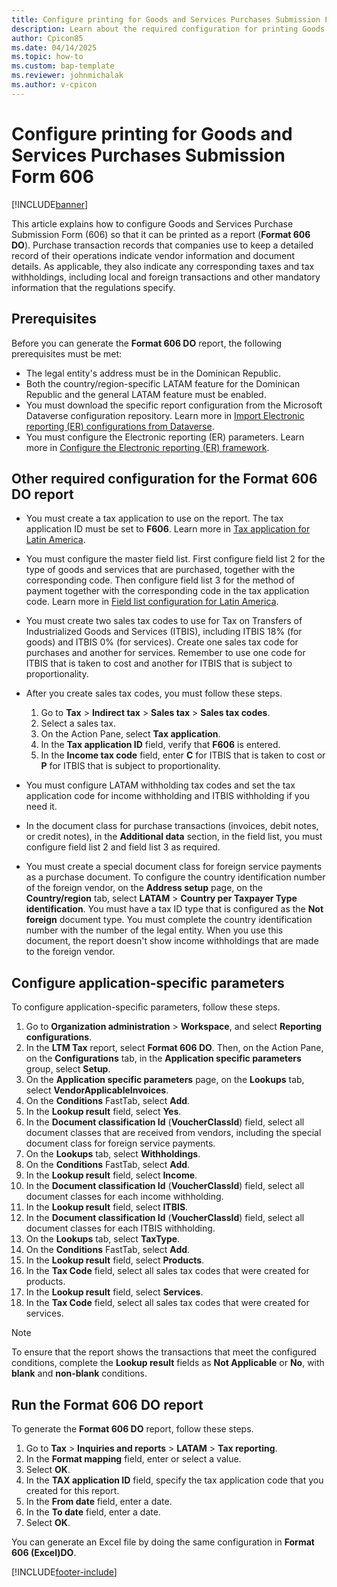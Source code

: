 ```yaml
---
title: Configure printing for Goods and Services Purchases Submission Form 606
description: Learn about the required configuration for printing Goods and Services Purchases Submission Form 606 for the Dominican Republic.
author: Cpicon85
ms.date: 04/14/2025
ms.topic: how-to
ms.custom: bap-template
ms.reviewer: johnmichalak
ms.author: v-cpicon
---
```


# Configure printing for Goods and Services Purchases Submission Form 606

[!INCLUDE[banner](../../includes/banner.md)]

This article explains how to configure Goods and Services Purchase Submission Form (606) so that it can be printed as a report (**Format 606 DO**). Purchase transaction records that companies use to keep a detailed record of their operations indicate vendor information and document details. As applicable, they also indicate any corresponding taxes and tax withholdings, including local and foreign transactions and other mandatory information that the regulations specify.

## Prerequisites

Before you can generate the **Format 606 DO** report, the following prerequisites must be met:

- The legal entity's address must be in the Dominican Republic.
- Both the country/region-specific LATAM feature for the Dominican Republic and the general LATAM feature must be enabled.
- You must download the specific report configuration from the Microsoft Dataverse configuration repository. Learn more in [Import Electronic reporting (ER) configurations from Dataverse](../global/workspace/gsw-import-er-config-dataverse.md).
- You must configure the Electronic reporting (ER) parameters. Learn more in [Configure the Electronic reporting (ER) framework](/dynamics365/fin-ops-core/dev-itpro/analytics/electronic-reporting-er-configure-parameters).

## Other required configuration for the Format 606 DO report

- You must create a tax application to use on the report. The tax application ID must be set to **F606**. Learn more in [Tax application for Latin America](../ltm-core-tax-application.md).
- You must configure the master field list. First configure field list 2 for the type of goods and services that are purchased, together with the corresponding code. Then configure field list 3 for the method of payment together with the corresponding code in the tax application code. Learn more in [Field list configuration for Latin America](ltm-core-field-master-lists.md).
- You must create two sales tax codes to use for Tax on Transfers of Industrialized Goods and Services (ITBIS), including ITBIS 18% (for goods) and ITBIS 0% (for services). Create one sales tax code for purchases and another for services. Remember to use one code for ITBIS that is taken to cost and another for ITBIS that is subject to proportionality.
- After you create sales tax codes, you must follow these steps.

    1. Go to **Tax** \> **Indirect tax** \> **Sales tax** \> **Sales tax codes**.
    1. Select a sales tax.
    1. On the Action Pane, select **Tax application**.
    1. In the **Tax application ID** field, verify that **F606** is entered.
    1. In the **Income tax code** field, enter **C** for ITBIS that is taken to cost or **P** for ITBIS that is subject to proportionality.

- You must configure LATAM withholding tax codes and set the tax application code for income withholding and ITBIS withholding if you need it.
- In the document class for purchase transactions (invoices, debit notes, or credit notes), in the **Additional data** section, in the field list, you must configure field list 2 and field list 3 as required.
- You must create a special document class for foreign service payments as a purchase document. To configure the country identification number of the foreign vendor, on the **Address setup** page, on the **Country/region** tab, select **LATAM** \> **Country per Taxpayer Type identification**. You must have a tax ID type that is configured as the **Not foreign** document type. You must complete the country identification number with the number of the legal entity. When you use this document, the report doesn't show income withholdings that are made to the foreign vendor.

## Configure application-specific parameters

To configure application-specific parameters, follow these steps.

1. Go to **Organization administration** \> **Workspace**, and select **Reporting configurations**.
1. In the **LTM Tax** report, select **Format 606 DO**. Then, on the Action Pane, on the **Configurations** tab, in the **Application specific parameters** group, select **Setup**.
1. On the **Application specific parameters** page, on the **Lookups** tab, select **VendorApplicableInvoices**.
1. On the **Conditions** FastTab, select **Add**.
1. In the **Lookup result** field, select **Yes**.
1. In the **Document classification Id** (**VoucherClassId**) field, select all document classes that are received from vendors, including the special document class for foreign service payments.
1. On the **Lookups** tab, select **Withholdings**.
1. On the **Conditions** FastTab, select **Add**.
1. In the **Lookup result** field, select **Income**.
1. In the **Document classification Id** (**VoucherClassId**) field, select all document classes for each income withholding.
1. In the **Lookup result** field, select **ITBIS**.
1. In the **Document classification Id** (**VoucherClassId**) field, select all document classes for each ITBIS withholding.
1. On the **Lookups** tab, select **TaxType**.
1. On the **Conditions** FastTab, select **Add**.
1. In the **Lookup result** field, select **Products**.
1. In the **Tax Code** field, select all sales tax codes that were created for products.
1. In the **Lookup result** field, select **Services**.
1. In the **Tax Code** field, select all sales tax codes that were created for services.

> [!NOTE]
> To ensure that the report shows the transactions that meet the configured conditions, complete the **Lookup result** fields as **Not Applicable** or **No**, with **blank** and **non-blank** conditions.

## Run the Format 606 DO report

To generate the **Format 606 DO** report, follow these steps.

1. Go to **Tax** \> **Inquiries and reports** \> **LATAM** \> **Tax reporting**.
1. In the **Format mapping** field, enter or select a value.
1. Select **OK**.
1. In the **TAX application ID** field, specify the tax application code that you created for this report.
1. In the **From date** field, enter a date.
1. In the **To date** field, enter a date.
1. Select **OK**.

You can generate an Excel file by doing the same configuration in **Format 606 (Excel)DO**.

[!INCLUDE[footer-include](../../../includes/footer-banner.md)]
